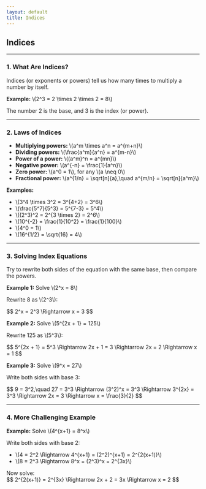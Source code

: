```yaml
---
layout: default
title: Indices
---
```


<div>
  <h2>Indices</h2>

  <hr>

  <h3>1. What Are Indices?</h3>
  <p>Indices (or exponents or powers) tell us how many times to multiply a number by itself.</p>
  <p><strong>Example:</strong> \(2^3 = 2 \times 2 \times 2 = 8\)</p>
  <p>The number 2 is the base, and 3 is the index (or power).</p>

  <hr>

  <h3>2. Laws of Indices</h3>
  <ul>
    <li><strong>Multiplying powers:</strong> \(a^m \times a^n = a^{m+n}\)</li>
    <li><strong>Dividing powers:</strong> \(\frac{a^m}{a^n} = a^{m-n}\)</li>
    <li><strong>Power of a power:</strong> \((a^m)^n = a^{mn}\)</li>
    <li><strong>Negative power:</strong> \(a^{-n} = \frac{1}{a^n}\)</li>
    <li><strong>Zero power:</strong> \(a^0 = 1\), for any \(a \neq 0\)</li>
    <li><strong>Fractional power:</strong> \(a^{1/n} = \sqrt[n]{a},\quad a^{m/n} = \sqrt[n]{a^m}\)</li>
  </ul>

  <p><strong>Examples:</strong></p>
  <ul>
    <li>\(3^4 \times 3^2 = 3^{4+2} = 3^6\)</li>
    <li>\(\frac{5^7}{5^3} = 5^{7-3} = 5^4\)</li>
    <li>\((2^3)^2 = 2^{3 \times 2} = 2^6\)</li>
    <li>\(10^{-2} = \frac{1}{10^2} = \frac{1}{100}\)</li>
    <li>\(4^0 = 1\)</li>
    <li>\(16^{1/2} = \sqrt{16} = 4\)</li>
  </ul>

  <hr>

  <h3>3. Solving Index Equations</h3>
  <p>Try to rewrite both sides of the equation with the same base, then compare the powers.</p>

  <p><strong>Example 1:</strong> Solve \(2^x = 8\)</p>
  <p>Rewrite 8 as \(2^3\):</p>
  <div>$$
  2^x = 2^3 \Rightarrow x = 3
  $$</div>

  <p><strong>Example 2:</strong> Solve \(5^{2x + 1} = 125\)</p>
  <p>Rewrite 125 as \(5^3\):</p>
  <div>$$
  5^{2x + 1} = 5^3 \Rightarrow 2x + 1 = 3 \Rightarrow 2x = 2 \Rightarrow x = 1
  $$</div>

  <p><strong>Example 3:</strong> Solve \(9^x = 27\)</p>
  <p>Write both sides with base 3:</p>
  <div>$$
  9 = 3^2,\quad 27 = 3^3 \Rightarrow (3^2)^x = 3^3 \Rightarrow 3^{2x} = 3^3 \Rightarrow 2x = 3 \Rightarrow x = \frac{3}{2}
  $$</div>

  <hr>

  <h3>4. More Challenging Example</h3>
  <p><strong>Example:</strong> Solve \(4^{x+1} = 8^x\)</p>
  <p>Write both sides with base 2:</p>
  <ul>
    <li>\(4 = 2^2 \Rightarrow 4^{x+1} = (2^2)^{x+1} = 2^{2(x+1)}\)</li>
    <li>\(8 = 2^3 \Rightarrow 8^x = (2^3)^x = 2^{3x}\)</li>
  </ul>
  <div>Now solve:</div>
  <div>$$
  2^{2(x+1)} = 2^{3x} \Rightarrow 2x + 2 = 3x \Rightarrow x = 2
  $$</div>

</div>
